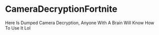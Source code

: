 # CameraDecryptionFortnite
Here Is Dumped Camera Decryption, Anyone With A Brain Will Know How To Use It Lol
